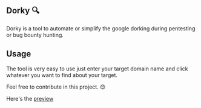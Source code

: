## Dorky 🔍
Dorky is a tool to automate or simplify the google dorking during pentesting or bug bounty hunting.

## Usage
The tool is very easy to use just enter your target domain name and click whatever you want to find about your target.

Feel free to contribute in this project. 😊

Here's the <a  href="dorky.netlify.app">preview</a>
